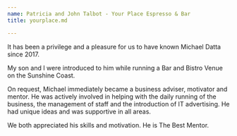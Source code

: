```yaml
---
name: Patricia and John Talbot - Your Place Espresso & Bar
title: yourplace.md

---
```

It has been a privilege and a pleasure for us to have known Michael Datta since 2017. 

My son and I were introduced to him while running a Bar and Bistro Venue on the Sunshine Coast. 

On request, Michael immediately became a business adviser, motivator and mentor. He was actively involved in helping with the daily running of the business, the management of staff and the introduction of IT advertising. He had unique ideas and was supportive in all areas.

We both appreciated his skills and motivation. He is The Best Mentor.